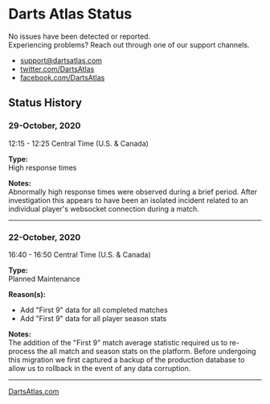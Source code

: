 # Darts Atlas Status

No issues have been detected or reported.  
Experiencing problems? Reach out through one of our support channels.

- [support@dartsatlas.com](mailto:support@dartsatlas.com)
- [twitter.com/DartsAtlas](https://www.twitter.com/dartsatlas)
- [facebook.com/DartsAtlas](https://www.facebook.com/dartsatlas)

## Status History

### 29-October, 2020

12:15 - 12:25 Central Time (U.S. & Canada)

**Type:**  
High response times

**Notes:**  
Abnormally high response times were observed during a brief period. After investigation this appears to have been an isolated incident related to an individual player's websocket connection during a match.

---

### 22-October, 2020

16:40 - 16:50 Central Time (U.S. & Canada)

**Type:**  
Planned Maintenance

**Reason(s):**

- Add "First 9" data for all completed matches
- Add "First 9" data for all player season stats

**Notes:**  
The addition of the "First 9" match average statistic required us to re-process the all match and season stats on the platform. Before undergoing this migration we first captured a backup of the production database to allow us to rollback in the event of any data corruption.

---

[DartsAtlas.com](dartsatlas.com)
